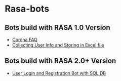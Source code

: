# Rasa-bots

## Bots build with RASA 1.0 Version
- [Corona FAQ](Bots/corona_faq)
- [Collecting User Info and Storing in Excel file](Bots/collect_excel_info)


## Bots build with RASA 2.0+ Version

- [User Login and Registration Bot with SQL DB](Bots/login_register_bot)
